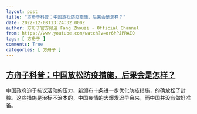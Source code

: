 ```yaml
---
layout: post
title: "方舟子科普：中国放松防疫措施，后果会是怎样？"
date: 2022-12-08T13:24:32.000Z
author: 方舟子官方频道 Fang Zhouzi - Official Channel
from: https://www.youtube.com/watch?v=or6hPJPRAEQ
tags: [ 方舟子 ]
comments: True
categories: [ 方舟子 ]
---
```

<!--1670505872000-->
[方舟子科普：中国放松防疫措施，后果会是怎样？](https://www.youtube.com/watch?v=or6hPJPRAEQ)
------

<div>
中国政府迫于抗议活动的压力，新颁布十条进一步优化防疫措施，的确放松了封控。这些措施是治标不治本的，中国疫情的大爆发迟早会来，而中国并没有做好准备。
</div>
